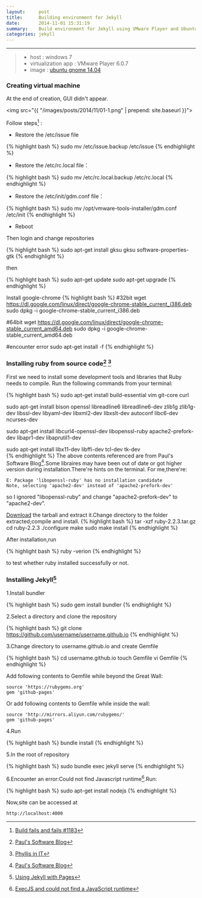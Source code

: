 ```yaml
---
layout:     post
title:      Building environment for Jekyll
date:       2014-11-01 15:31:19
summary:    Build environment for Jekyll using VMware Player and Ubuntu gnome.
categories: jekyll
---
```


---

>* host : windows 7
>* virtualization app : VMware Player 6.0.7
>* image : <a href="http://ubuntugnome.org/ubuntu-gnome-14-04-lts-is-released" target="_blank">ubuntu gnome 14.04</a>

### Creating virtual machine

At the end of creation, GUI didn't appear. 

<img src="{{ "/images/posts/2014/11/01-1.png" | prepend: site.baseurl }}">

Follow steps[^nolexer] : 

* Restore the /etc/issue file

{% highlight bash %}
sudo mv /etc/issue.backup /etc/issue
{% endhighlight %}

* Restore the /etc/rc.local file：

{% highlight bash %}
sudo mv /etc/rc.local.backup /etc/rc.local
{% endhighlight %}

* Restore the /etc/init/gdm.conf file：

{% highlight bash %}
sudo mv /opt/vmware-tools-installer/gdm.conf /etc/init
{% endhighlight %}

* Reboot

Then login and change repositories

{% highlight bash %}
sudo apt-get install gksu
gksu software-properties-gtk
{% endhighlight %}

then

{% highlight bash %}
sudo apt-get update
sudo apt-get upgrade
{% endhighlight %}

Install google-chrome
{% highlight bash %}
#32bit
wget https://dl.google.com/linux/direct/google-chrome-stable_current_i386.deb
sudo dpkg -i google-chrome-stable_current_i386.deb

#64bit
wget https://dl.google.com/linux/direct/google-chrome-stable_current_amd64.deb
sudo dpkg -i google-chrome-stable_current_amd64.deb 

#encounter error
sudo apt-get install -f
{% endhighlight %}

### Installing ruby from source code[^installruby] [^sharevpn]

First we need to install some development tools and libraries that Ruby needs to compile. Run the following commands from your terminal:

{% highlight bash %}
sudo apt-get install build-essential vim git-core curl

sudo apt-get install bison openssl libreadline6 libreadline6-dev zlib1g zlib1g-dev libssl-dev libyaml-dev libxml2-dev libxslt-dev autoconf libc6-dev ncurses-dev

sudo apt-get install libcurl4-openssl-dev libopenssl-ruby apache2-prefork-dev libapr1-dev libaprutil1-dev

sudo apt-get install libx11-dev libffi-dev tcl-dev tk-dev  
{% endhighlight %}
The above contents referenced are from Paul's Software Blog[^installruby].Some libraires may have been out of date or got higher version during installation.There're hints on the terminal.
For me,there're:
    
    E: Package 'libopenssl-ruby' has no installation candidate
    Note, selecting 'apache2-dev' instead of 'apache2-prefork-dev'

so I ignored "libopenssl-ruby" and change "apache2-prefork-dev" to "apache2-dev".

<a href="https://www.ruby-lang.org/en/downloads/" target="_blank">Download</a> the tarball and extract it.Change directory to the folder extracted;compile and install.
{% highlight bash %}
tar -xzf ruby-2.2.3.tar.gz
cd ruby-2.2.3
./configure
make
sudo make install
{% endhighlight %}

After installation,run

{% highlight bash %}
ruby -verion
{% endhighlight %}

to test whether ruby installed successfully or not.

### Installing Jekyll[^pagesongithub]

1.Install bundler

{% highlight bash %}
sudo gem install bundler
{% endhighlight %}

2.Select a directory and clone the repository

{% highlight bash %}
git clone https://github.com/username/username.github.io
{% endhighlight %}

3.Change directory to username.github.io and create Gemfile

{% highlight bash %}
cd username.github.io
touch Gemfile
vi Gemfile
{% endhighlight %}

Add following contents to Gemfile while beyond the Great Wall:

    source 'https://rubygems.org'
    gem 'github-pages'

Or add following contents to Gemfile while inside the wall:

    source 'http://mirrors.aliyun.com/rubygems/'
    gem 'github-pages'

4.Run 

{% highlight bash %}
bundle install
{% endhighlight %}

5.In the root of repository

{% highlight bash %}
sudo bundle exec jekyll serve
{% endhighlight %}

6.Encounter an error:Could not find Javascript runtime[^nodejs].Run:

{% highlight bash %}
sudo apt-get install nodejs
{% endhighlight %}

Now,site can be accessed at

    http://localhost:4000

[^nolexer]:<a href="https://github.com/jekyll/jekyll/issues/1183" target="_blank">Build fails and fails #1183</a>

[^installruby]:<a href="http://paul-wong-jr.blogspot.jp/2012/04/installing-and-compiling-ruby-from.html" target="_blank">Paul's Software Blog</a>

[^sharevpn]:<a href="http://phyllisinit.wordpress.com/2012/04/08/share-vpn-connection-between-your-host-and-guest-os-in-vmware-player/" target="_blank">Phyllis in IT</a>

[^pagesongithub]:<a href="https://help.github.com/articles/using-jekyll-with-pages/" target="_blank">Using Jekyll with Pages</a>

[^nodejs]:<a href="http://stackoverflow.com/questions/6282307/execjs-and-could-not-find-a-javascript-runtime" target="_blank">ExecJS and could not find a JavaScript runtime</a>

